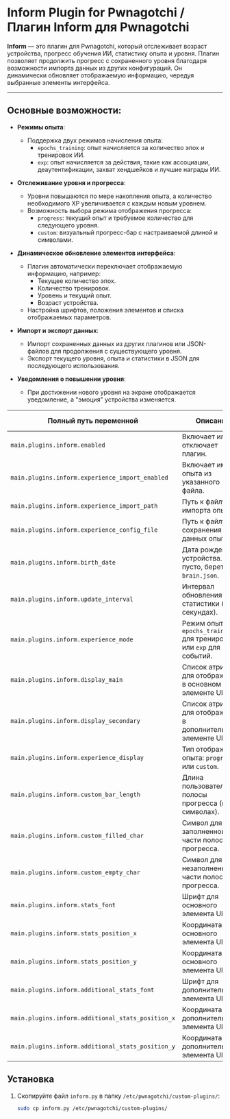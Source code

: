 # Inform Plugin for Pwnagotchi / Плагин Inform для Pwnagotchi

**Inform** — это плагин для Pwnagotchi, который отслеживает возраст устройства, прогресс обучения ИИ, статистику опыта и уровня. Плагин позволяет продолжить прогресс с сохраненного уровня благодаря возможности импорта данных из других конфигураций. Он динамически обновляет отображаемую информацию, чередуя выбранные элементы интерфейса.

---

## Основные возможности:
- **Режимы опыта**:
  - Поддержка двух режимов начисления опыта:
    - `epochs_training`: опыт начисляется за количество эпох и тренировок ИИ.
    - `exp`: опыт начисляется за действия, такие как ассоциации, деаутентификации, захват хендшейков и лучшие награды ИИ.

- **Отслеживание уровня и прогресса**:
  - Уровни повышаются по мере накопления опыта, а количество необходимого XP увеличивается с каждым новым уровнем.
  - Возможность выбора режима отображения прогресса:
    - `progress`: текущий опыт и требуемое количество для следующего уровня.
    - `custom`: визуальный прогресс-бар с настраиваемой длиной и символами.

- **Динамическое обновление элементов интерфейса**:
  - Плагин автоматически переключает отображаемую информацию, например:
    - Текущее количество эпох.
    - Количество тренировок.
    - Уровень и текущий опыт.
    - Возраст устройства.
  - Настройка шрифтов, положения элементов и списка отображаемых параметров.

- **Импорт и экспорт данных**:
  - Импорт сохраненных данных из других плагинов или JSON-файлов для продолжения с существующего уровня.
  - Экспорт текущего уровня, опыта и статистики в JSON для последующего использования.

- **Уведомления о повышении уровня**:
  - При достижении нового уровня на экране отображается уведомление, а "эмоция" устройства изменяется.

| **Полный путь переменной**                        | **Описание**                                                                                | **Значение по умолчанию / Пример**           |
|---------------------------------------------------|---------------------------------------------------------------------------------------------|----------------------------------------------|
| `main.plugins.inform.enabled`                     | Включает или отключает плагин.                                                              | `true`                                       |
| `main.plugins.inform.experience_import_enabled`   | Включает импорт опыта из указанного файла.                                                  | `false`                                      |
| `main.plugins.inform.experience_import_path`      | Путь к файлу для импорта опыта.                                                             | `/etc/pwnagotchi/custom-plugins/inform.json` |
| `main.plugins.inform.experience_config_file`      | Путь к файлу для сохранения данных опыта.                                                   | `/etc/pwnagotchi/custom-plugins/inform.json` |
| `main.plugins.inform.birth_date`                  | Дата рождения устройства. Если пусто, берется из `brain.json`.                              | `"2024-11-17"`                               |
| `main.plugins.inform.update_interval`             | Интервал обновления статистики (в секундах).                                                | `5`                                          |
| `main.plugins.inform.experience_mode`             | Режим опыта: `epochs_training` для тренировок или `exp` для событий.                        | `"epochs_training"`                          |
| `main.plugins.inform.display_main`                | Список атрибутов для отображения в основном элементе UI.                                    | `[1, 2, 5]`                                  |
| `main.plugins.inform.display_secondary`           | Список атрибутов для отображения в дополнительном элементе UI.                              | `[3, 4, 6]`                                  |
| `main.plugins.inform.experience_display`          | Тип отображения опыта: `progress` или `custom`.                                             | `"progress"`                                 |
| `main.plugins.inform.custom_bar_length`           | Длина пользовательской полосы прогресса (в символах).                                       | `10`                                         |
| `main.plugins.inform.custom_filled_char`          | Символ для заполненной части полосы прогресса.                                              | `"|"`                                        |
| `main.plugins.inform.custom_empty_char`           | Символ для незаполненной части полосы прогресса.                                            | `"."`                                        |
| `main.plugins.inform.stats_font`                  | Шрифт для основного элемента UI.                                                            | `"Small"`                                    |
| `main.plugins.inform.stats_position_x`            | Координата X для основного элемента UI.                                                     | `60`                                         |
| `main.plugins.inform.stats_position_y`            | Координата Y для основного элемента UI.                                                     | `85`                                         |
| `main.plugins.inform.additional_stats_font`       | Шрифт для дополнительного элемента UI.                                                      | `"Small"`                                    |
| `main.plugins.inform.additional_stats_position_x` | Координата X для дополнительного элемента UI.                                               | `60`                                         |
| `main.plugins.inform.additional_stats_position_y` | Координата Y для дополнительного элемента UI.                                               | `95`                                         |


   ## Установка
1. Скопируйте файл `inform.py` в папку `/etc/pwnagotchi/custom-plugins/`:
   ```bash
   sudo cp inform.py /etc/pwnagotchi/custom-plugins/

